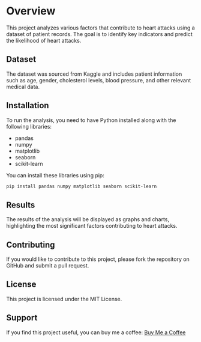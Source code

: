 
# Overview
This project analyzes various factors that contribute to heart attacks using a dataset of patient records. The goal is to identify key indicators and predict the likelihood of heart attacks.

## Dataset
The dataset was sourced from Kaggle and includes patient information such as age, gender, cholesterol levels, blood pressure, and other relevant medical data.

## Installation
To run the analysis, you need to have Python installed along with the following libraries:
- pandas
- numpy
- matplotlib
- seaborn
- scikit-learn

You can install these libraries using pip:
```bash
pip install pandas numpy matplotlib seaborn scikit-learn
```
## Results
The results of the analysis will be displayed as graphs and charts, highlighting the most significant factors contributing to heart attacks.

## Contributing
If you would like to contribute to this project, please fork the repository on GitHub and submit a pull request.

## License
This project is licensed under the MIT License.

## Support
If you find this project useful, you can buy me a coffee:
[Buy Me a Coffee](https://www.buymeacoffee.com/gulcan)